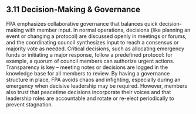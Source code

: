 ## 3.11 Decision-Making & Governance

FPA emphasizes collaborative governance that balances quick decision-making with member input. In normal operations, decisions (like planning an event or changing a protocol) are discussed openly in meetings or forums, and the coordinating council synthesizes input to reach a consensus or majority vote as needed. Critical decisions, such as allocating emergency funds or initiating a major response, follow a predefined protocol: for example, a quorum of council members can authorize urgent actions. Transparency is key – meeting notes or decisions are logged in the knowledge base for all members to review. By having a governance structure in place, FPA avoids chaos and infighting, especially during an emergency when decisive leadership may be required. However, members also trust that peacetime decisions incorporate their voices and that leadership roles are accountable and rotate or re-elect periodically to prevent stagnation.
